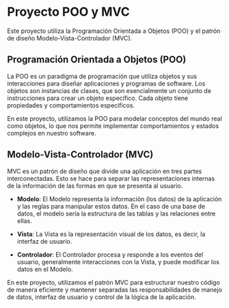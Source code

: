 # Proyecto POO y MVC

Este proyecto utiliza la Programación Orientada a Objetos (POO) y el patrón de diseño Modelo-Vista-Controlador (MVC).

## Programación Orientada a Objetos (POO)

La POO es un paradigma de programación que utiliza objetos y sus interacciones para diseñar aplicaciones y programas de software. Los objetos son instancias de clases, que son esencialmente un conjunto de instrucciones para crear un objeto específico. Cada objeto tiene propiedades y comportamientos específicos.

En este proyecto, utilizamos la POO para modelar conceptos del mundo real como objetos, lo que nos permite implementar comportamientos y estados complejos en nuestro software.

## Modelo-Vista-Controlador (MVC)

MVC es un patrón de diseño que divide una aplicación en tres partes interconectadas. Esto se hace para separar las representaciones internas de la información de las formas en que se presenta al usuario.

- **Modelo**: El Modelo representa la información (los datos) de la aplicación y las reglas para manipular estos datos. En el caso de una base de datos, el modelo sería la estructura de las tablas y las relaciones entre ellas.

- **Vista**: La Vista es la representación visual de los datos, es decir, la interfaz de usuario.

- **Controlador**: El Controlador procesa y responde a los eventos del usuario, generalmente interacciones con la Vista, y puede modificar los datos en el Modelo.

En este proyecto, utilizamos el patrón MVC para estructurar nuestro código de manera eficiente y mantener separadas las responsabilidades de manejo de datos, interfaz de usuario y control de la lógica de la aplicación.

